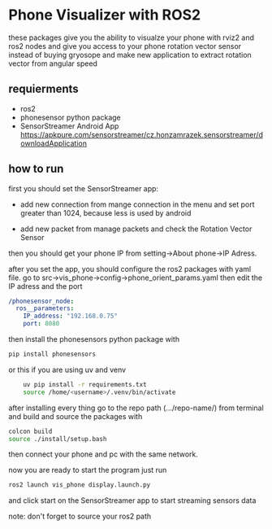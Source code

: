 # Phone Visualizer with ROS2
these packages give you the ability to visualze your phone with rviz2 and ros2 nodes and give you access to your phone rotation vector sensor instead of buying gryosope and make new application to extract rotation vector from angular speed

## requierments
- ros2
- phonesensor python package
- SensorStreamer Android App https://apkpure.com/sensorstreamer/cz.honzamrazek.sensorstreamer/downloadApplication
## how to run
first you should set the SensorStreamer app:

- add new connection from mange connection in the menu and set port greater than 1024, because less is used by android

- add new packet from manage packets and check the Rotation Vector Sensor

then you should get your phone IP from setting->About phone->IP Adress.

after you set the app, you should configure the ros2 packages with yaml file.
go to src->vis_phone->config->phone_orient_params.yaml then edit the IP adress and the port
```yaml
/phonesensor_node:
  ros__parameters:
    IP_address: "192.168.0.75"
    port: 8080
```

then install the phonesensors python package with 

```bash
pip install phonesensors
```
or this if you are using uv and venv
```bash
    uv pip install -r requirements.txt
    source /home/<username>/.venv/bin/activate
```
after installing every thing go to the repo path (.../repo-name/) from terminal and build and source the packages with 
```bash
colcon build
source ./install/setup.bash
```
then connect your phone and pc with the same network.

now you are ready to start the program just run 
```bash
ros2 launch vis_phone display.launch.py
```
and click start on the SensorStreamer app to start streaming sensors data

note: don't forget to source your ros2 path




